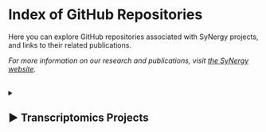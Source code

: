 # Index of GitHub Repositories

Here you can explore GitHub repositories associated with SyNergy projects, and links to their related publications.

_For more information on our research and publications, visit [the SyNergy website](https://synergy-munich.de/)._

<br>
<details>
  <summary>
    <h2><span class="arrow">&#9654;</span> Transcriptomics Projects</h2>
  </summary>

  <hr>
  <div>
    <h3>Adult neural stem cell activation in mice is regulated by the day/night cycle and intracellular calcium dynamics</h3>
    <p>
      <a href="https://www.cell.com/cell/fulltext/S0092-8674(20)31748-7">
        <img src="assets/img/thumbnails/t1.png" alt="Thumbnail" />
      </a>
    </p>
    <ul>
      <li>
        <a href="https://github.com/SaghatelyanLab/Calcium_analysis_in_NSC">Code for analysis of Ca2+ activity in neural stem cells</a>
      </li>
    </ul>
    <hr>
    <h3>CD8+ T cells induce interferon-responsive oligodendrocytes and microglia in white matter aging</h3>
    <p>
      <a href="https://www.nature.com/articles/s41593-022-01183-6">
        <img src="assets/img/thumbnails/t2.png" alt="Thumbnail" />
      </a>
    </p>
    <ul>
      <li>
        <a href="https://github.com/ISD-SystemsNeuroscience/Aging_Oligos_Microglia">Transcriptomics characterization of oligodendrocytes and microglia in white matter aging</a>
      </li>
    </ul>
    <hr>
    <h3>Parkinson's disease motor symptoms rescue by CRISPRa‐reprogramming astrocytes into GABAergic neurons</h3>
    <p>
      <a href="https://www.embopress.org/doi/full/10.15252/emmm.202114797">
        <img src="assets/img/thumbnails/t3.png" alt="Thumbnail" />
      </a>
    </p>
    <ul>
      <li>
        <a href="https://github.com/theislab/astrocytes_reprogramming_analysis">Astrocytes reprogramming analysis</a>
      </li>
    </ul>
  </div>

  <div class="show-more">
    <hr>
    <h3>Phagocyte-mediated synapse removal in cortical neuroinflammation is promoted by local calcium accumulation</h3>
    <p>
      <a href="https://www.nature.com/articles/s41593-020-00780-7">
        <img src="assets/img/thumbnails/t4.png" alt="Thumbnail" />
      </a>
    </p>
    <ul>
      <li>
        <ul>
          <li>
            <a href="https://github.com/portugueslab/Jafari-et-al-2020">Code and sample data used for parts of the analysis in the paper Jafari et al., 2020</a>
          </li>
          <li>
            <a href="https://github.com/engelsdaniel/schirmer_reanalyzed">Re-analysis of snRNA-seq data from Schirmer et al., Nature, 2019</a>
          </li>
        </ul>
      </li>
    </ul>
    <hr>

  <h3>Shared inflammatory glial cell signature after stab wound injury</h3>
  <p>
    <a href="https://www.nature.com/articles/s41467-024-46625-w">
      <img src="assets/img/thumbnails/t5.png" alt="Thumbnail" />
    </a>
  </p>
  <p>
  <ul>
    <li>
      <ul>
        <li>
          <a href="https://github.com/NinkovicLab/Koupourtidou-Schwarz-et-al">Analysis pipeline for scRNA-seq/stRNA-seq</a>
        </li>
        <li>
          <a href="https://github.com/isdneuroimaging/mmqt">Microglia morphology quantification tool (MMQT)</a>
        </li>
        <li>
          <a href="https://github.com/simonmfr/SPATA2/tree/publicationCK">Spatial gradient analysis</a>
        </li>
      </ul>
    </li>
  </ul>
  </p>
  <hr>

  <h3>Spatial Transcriptomics-correlated Electron Microscopy maps transcriptional and ultrastructural responses to brain injury</h3>
  <p>
    <a href="https://www.nature.com/articles/s41467-023-39447-9">
      <img src="assets/img/thumbnails/t6.png" alt="Thumbnail" />
    </a>
  </p>
  <p>
  <ul>
    <li>
      <a href="https://github.com/ISD-SystemsNeuroscience/STcEM">Spatial Transcriptomics-correlated Electron Microscopy analysis</a>
    </li>
  </ul>
  </p>
  <hr>

  <h3>T cell-mediated microglial activation triggers myelin pathology in a mouse model of amyloidosis</h3>
  <p>
    <a href="https://www.nature.com/articles/s41593-024-01682-8">
      <img src="assets/img/thumbnails/t7.png" alt="Thumbnail" />
    </a>
  </p>
  <p>
  <ul>
    <li>
      <a href="https://github.com/Ruoqing-feng/AD_inflammation">scRNA-seq analysis</a>
    </li>
  </ul>
  </p>
  <hr>

  <h3>T cells modulate the microglial response to brain ischemia</h3>
  <p>
    <a href="https://elifesciences.org/articles/82031">
      <img src="assets/img/thumbnails/t8.png" alt="Thumbnail" />
    </a>
  </p>
  <p>
  <ul>
    <li>
      <a href="https://github.com/Lieszlab/Benakis-et-al.-2022-eLife">scRNA-seq analysis</a>
    </li>
  </ul>
  <p>

    <!-- Add remaining items similarly -->
  </div>

<button class="toggle-button" onclick="toggleVisibility(this)">Show More</button>
</details>

<script>
  function toggleVisibility(button) {
    const showMoreSection = button.previousElementSibling;
    if (showMoreSection.style.display === "none") {
      showMoreSection.style.display = "block";
      button.textContent = "Show Less";
    } else {
      showMoreSection.style.display = "none";
      button.textContent = "Show More";
    }
  }
</script>
